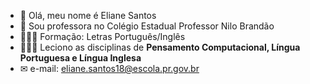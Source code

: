 - 👋 Olá, meu nome é Eliane Santos
- 👀 Sou professora no Colégio Estadual Professor Nilo Brandão
- 👩🏻‍🎓 Formação: Letras Português/Inglês
- 👩🏻‍🏫 Leciono as disciplinas de **Pensamento Computacional, Língua Portuguesa e Língua Inglesa**
- ✉ e-mail: eliane.santos18@escola.pr.gov.br
<!---
ProfeEliane/ProfeEliane is a ✨ special ✨ repository because its `README.md` (this file) appears on your GitHub profile.
You can click the Preview link to take a look at your changes.
--->
